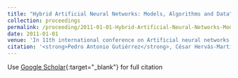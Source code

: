 ```yaml
---
title: "Hybrid Artificial Neural Networks: Models, Algorithms and Data"
collection: proceedings
permalink: /proceeding/2011-01-01-Hybrid-Artificial-Neural-Networks-Models-Algorithms-and-Data
date: 2011-01-01
venue: 'In 11th international conference on Artificial neural networks IWANN&apos;11'
citation: '<strong>Pedro Antonio Gutiérrez</strong>, César Hervás-Martínez, &quot;Hybrid Artificial Neural Networks: Models, Algorithms and Data.&quot; In 11th international conference on Artificial neural networks IWANN&amp;apos;11, Vol. II, 2011, pp.177-184.'
---
```

Use [Google Scholar](https://scholar.google.com/scholar?q=Hybrid+Artificial+Neural+Networks:+Models,+Algorithms+and+Data){:target="_blank"} for full citation